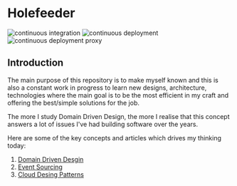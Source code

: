 # Holefeeder

![continuous integration](https://github.com/DrifterApps/Holefeeder/workflows/continuous%20integration/badge.svg)
![continuous deployment](https://github.com/DrifterApps/Holefeeder/workflows/continuous%20deployment/badge.svg)
![continuous deployment proxy](https://github.com/DrifterApps/Holefeeder/workflows/continuous%20deployment%20proxy/badge.svg)

## Introduction

The main purpose of this repository is to make myself known and this is also a constant work in progress to learn new designs, architecture, technologies where the main goal is to be the most efficient in my craft and offering the best/simple solutions for the job.

The more I study Domain Driven Design, the more I realise that this concept answers a lot of issues I've had building software over the years. 

Here are some of the key concepts and articles which drives my thinking today:

1. [Domain Driven Desgin](https://martinfowler.com/tags/domain%20driven%20design.html)
2. [Event Sourcing](https://docs.microsoft.com/en-us/azure/architecture/patterns/event-sourcing)
3. [Cloud Desing Patterns](https://docs.microsoft.com/en-us/azure/architecture/patterns/)
